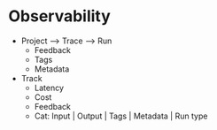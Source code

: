 # Observability
- Project --> Trace --> Run
    - Feedback
    - Tags 
    - Metadata
- Track
    - Latency
    - Cost
    - Feedback
    - Cat: Input | Output | Tags | Metadata | Run type